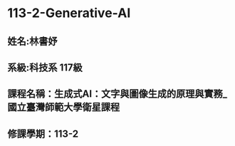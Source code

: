 # 113-2-Generative-AI

## 姓名:林書妤
## 系級:科技系 117級
## 課程名稱：生成式AI：文字與圖像生成的原理與實務_國立臺灣師範大學衛星課程
## 修課學期：113-2
